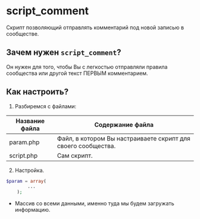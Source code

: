 # script_comment
Скрипт позволяющий отправлять комментарий под новой записью в сообществе. 

## Зачем нужен `script_comment`?

Он нужен для того, чтобы Вы с легкостью отправляли правила сообщества или другой текст ПЕРВЫМ комментарием. 

## Как настроить?

1. Разбиремся с файлами:

Название файла  | Содержание файла
----------------|----------------------
param.php       | Файл, в котором Вы настраиваете скрипт для своего сообщества.
script.php      | Сам скрипт.

2. Настройка.

```php
$param = array(
		...
	);
 ```
 * Массив со всеми данными, именно туда мы будем загружать информацию.
